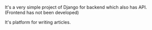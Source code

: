 It's a very simple project of Django for backend which also has API. (Frontend has not been developed)

It's platform for writing articles.